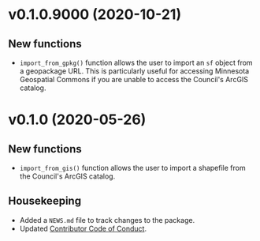 # v0.1.0.9000 (2020-10-21)  

## New functions

* `import_from_gpkg()` function allows the user to import an `sf` object from a geopackage URL. This is particularly useful for accessing Minnesota Geospatial Commons if you are unable to access the Council's ArcGIS catalog. 

# v0.1.0  (2020-05-26)

## New functions  

* `import_from_gis()` function allows the user to import a shapefile from the Council's ArcGIS catalog.  

## Housekeeping  

* Added a `NEWS.md` file to track changes to the package.  
* Updated [Contributor Code of Conduct](.github/CODE_OF_CONDCT.md).  
